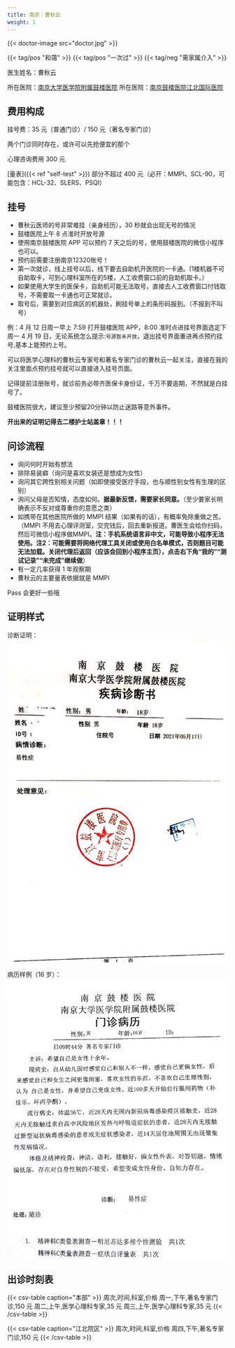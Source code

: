 ```yaml
---
title: 南京｜曹秋云
weight: 1
---
```


{{< doctor-image src="doctor.jpg" >}}

{{< tag/pos "和蔼" >}} {{< tag/pos "一次过" >}}
{{< tag/neg "需家属介入" >}}

医生姓名：曹秋云

所在医院：[南京大学医学院附属鼓楼医院](https://amap.com/place/B00190B48R)
所在医院：[南京鼓楼医院江北国际医院](https://amap.com/place/B0FFH0UTCD)

## 费用构成

挂号费：35 元（普通门诊）/ 150 元（著名专家门诊）

两个门诊同时存在，或许可以先抢便宜的那个

心理咨询费用 300 元

[量表]({{< ref "self-test" >}}) 部分不超过 400 元（必开：MMPI、SCL-90，可能包含：HCL-32、SLERS、PSQI）

## 挂号

- 曹秋云医师的号非常难挂（亲身经历），30 秒就会出现无号的情况
- 鼓楼医院上午 8 点准时开放号源
- 使用南京鼓楼医院 APP 可以预约 7 天之后的号，使用鼓楼医院的微信小程序也可以。
- 预约前需要注册南京12320账号！
- 第一次就诊，线上挂号以后，线下要去自助机开医院的一卡通。(1楼机器不可自助取卡，可到心理科室所在的5楼，人工收费窗口前的自助机取卡。）
- 如果使用大学生的医保卡，自助机可能无法取号，直接去人工收费窗口付钱取号，不需要取一卡通也可正常就诊。
- 取号后，需要到对应病区的机器处，刷挂号单上的条形码报到。（不报到不叫号）

例：4 月 12 日周一早上 7:59 打开鼓楼医院 APP，8:00 准时点进挂号界面选定下周一 4 月 19 日，无论系统怎么提示:`号源暂未开放`，退出挂号界面重进再点预约挂号,基本上能预约上号。

可以将医学心理科的曹秋云专家号和著名专家门诊的曹秋云一起关注，直接在我的关注里面点预约挂号就可以直接进入挂号页面。

记得提前注册账号，就诊前务必带齐医保卡身份证，千万不要逾期，不然就是白挂号了。

鼓楼医院很大，建议至少预留20分钟以防止迷路等意外事件。

**开出来的证明记得去二楼护士站盖章！！！**

## 问诊流程

- 询问何时开始有想法
- 排除易装癖（询问是喜欢女装还是想成为女性）
- 询问其它跨性别相关问题（如即使接受医疗手段，也与顺性别女性有生理的区别）
- 询问父母是否知情，态度如何。**据最新反馈，需要家长同意。**（至少要家长明确表示不反对或尊重你的意愿之类）
- 如携带在其他医院所做的 MMPI 结果（如果有的话），有概率免除重做之苦。（MMPI 不用去心理评测室，交完钱后，回去重新报道。曹医生会给你扫码，然后可微信小程序做MMPI。**注：手机系统语言非中文，可能导致小程序无法使用。注2：可能需要将网络代理工具关闭或使用白名单模式，否则题目可能无法加载。关闭代理后返回（应该会回到小程序主页），点击右下角“我的”“测试记录”“未完成”继续做**）
- 有一定几率获得 1 年观察期
- 曹秋云的主要量表依据就是 MMPI

Pass 会更好一些哦

## 证明样式

诊断证明：
![证明](proof.jpg)

病历样例（16 岁）：
![record](record.jpg)

## 出诊时刻表

{{< csv-table caption="本部" >}}
周次,时间,科室,价格
周一,下午,著名专家门诊,150 元
周二,上午,医学心理科专家,35 元
周三,上午,医学心理科专家,35 元
{{< /csv-table >}}

{{< csv-table caption="江北院区" >}}
周次,时间,科室,价格
周四,下午,著名专家门诊,150 元
{{< /csv-table >}}
